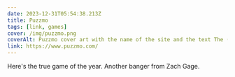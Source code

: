 ```yaml
---
date: 2023-12-31T05:54:38.213Z
title: Puzzmo
tags: [link, games]
cover: /img/puzzmo.png
coverAlt: Puzzmo cover art with the name of the site and the text The (new) palce for thoughtful puzzles. Features a smiling yellow blob shaking hands with a smiling newspaper
link: https://www.puzzmo.com/
---
```


Here's the true game of the year. Another banger from Zach Gage.
